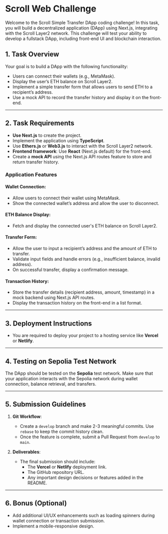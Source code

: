 # Scroll Web Challenge

Welcome to the Scroll Simple Transfer DApp coding challenge! In this task, you will build a decentralized application (DApp) using Next.js, integrating with the Scroll Layer2 network. This challenge will test your ability to develop a fullstack DApp, including front-end UI and blockchain interaction.

## 1. Task Overview

Your goal is to build a DApp with the following functionality:

- Users can connect their wallets (e.g., MetaMask).
- Display the user’s ETH balance on Scroll Layer2.
- Implement a simple transfer form that allows users to send ETH to a recipient’s address.
- Use a mock API to record the transfer history and display it on the front-end.

---

## 2. Task Requirements

- **Use Next.js** to create the project.
- Implement the application using **TypeScript**.
- Use **Ethers.js** or **Web3.js** to interact with the Scroll Layer2 network.
- **Frontend framework**: Use **React** (Next.js default) for the front-end.
- Create a **mock API** using the Next.js API routes feature to store and return transfer history.

### Application Features

#### Wallet Connection:

- Allow users to connect their wallet using MetaMask.
- Show the connected wallet’s address and allow the user to disconnect.

#### ETH Balance Display:

- Fetch and display the connected user's ETH balance on Scroll Layer2.

#### Transfer Form:

- Allow the user to input a recipient’s address and the amount of ETH to transfer.
- Validate input fields and handle errors (e.g., insufficient balance, invalid address).
- On successful transfer, display a confirmation message.

#### Transaction History:

- Store the transfer details (recipient address, amount, timestamp) in a mock backend using Next.js API routes.
- Display the transaction history on the front-end in a list format.

---

## 3. Deployment Instructions

- You are required to deploy your project to a hosting service like **Vercel** or **Netlify**.

---

## 4. Testing on Sepolia Test Network

The DApp should be tested on the **Sepolia** test network. Make sure that your application interacts with the Sepolia network during wallet connection, balance retrieval, and transfers.

---

## 5. Submission Guidelines

1. **Git Workflow**:
   - Create a `develop` branch and make 2-3 meaningful commits. Use `rebase` to keep the commit history clean.
   - Once the feature is complete, submit a Pull Request from `develop` to `main`.

2. **Deliverables**:
   - The final submission should include:
     - The **Vercel** or **Netlify** deployment link.
     - The GitHub repository URL.
     - Any important design decisions or features added in the README.

---

## 6. Bonus (Optional)

- Add additional UI/UX enhancements such as loading spinners during wallet connection or transaction submission.
- Implement a mobile-responsive design.
